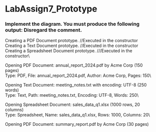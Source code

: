 # LabAssign7_Prototype

### Implement the diagram.  You must produce the following output:  Disregard the comment.

Creating a PDF Document prototype. //Executed in the constructor\
Creating a Text Document prototype. //Executed in the constructor\
Creating a Spreadsheet Document prototype. ///Executed in the constructor\

Opening PDF Document: annual_report_2024.pdf by Acme Corp (150 pages)\
Type: PDF, File: annual_report_2024.pdf, Author: Acme Corp, Pages: 150\

Opening Text Document: meeting_notes.txt with encoding: UTF-8 (250 words)\
Type: Text, Path: meeting_notes.txt, Encoding: UTF-8, Words: 250\

Opening Spreadsheet Document: sales_data_q1.xlsx (1000 rows, 20 columns)\
Type: Spreadsheet, Name: sales_data_q1.xlsx, Rows: 1000, Columns: 20\

Opening PDF Document: summary_report.pdf by Acme Corp (30 pages)
